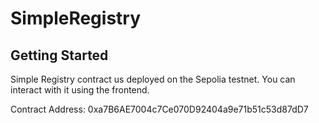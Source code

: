 # SimpleRegistry


## Getting Started

Simple Registry contract us deployed on the Sepolia testnet. You can interact with it using the frontend.

Contract Address:
0xa7B6AE7004c7Ce070D92404a9e71b51c53d87dD7